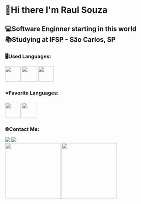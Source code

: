 <h1>👋Hi there I'm Raul Souza</h1>
<h2>💻Software Enginner starting in this world </br>
📚Studying at IFSP - São Carlos, SP</h2>
<h3>🖥️Used Languages:</h3>
<div style="display: inline">
  <img width="50" height="50" src="https://cdn.jsdelivr.net/gh/devicons/devicon@latest/icons/html5/html5-original.svg" />  
  <img width="50" height="50" src="https://cdn.jsdelivr.net/gh/devicons/devicon@latest/icons/css3/css3-original.svg" />
  <img width="50" height="50" src="https://cdn.jsdelivr.net/gh/devicons/devicon@latest/icons/javascript/javascript-original.svg" />
</div>
<h3>⭐Favorite Languages:</h3>
<div style="display: inline">
  <img width="50" height="50" src="https://cdn.jsdelivr.net/gh/devicons/devicon@latest/icons/python/python-original.svg" />
  <img width="50" height="50" src="https://cdn.jsdelivr.net/gh/devicons/devicon@latest/icons/java/java-original.svg" /> 
</div>
<h3>🌐Contact Me:</h3>
<div style="display: inline">
  <a href="https://www.linkedin.com/public-profile/settings?lipi=urn%3Ali%3Apage%3Ad_flagship3_profile_self_edit_contact-info%3BsOvAKwTxTU%2BPU3xcP0%2FrUQ%3D%3D"> 
  <img loading="lazy" src="https://img.shields.io/badge/-LinkedIn-%230077B5?style=for-the-badge&logo=linkedin&logoColor=white" target="_blank"></a>
  <a href="mailto:raulggsouza.pro@gmail.com">
  <img loading="lazy" src="https://img.shields.io/badge/Gmail-D14836?style=for-the-badge&logo=gmail&logoColor=white" target="_blank"></a>
</div>
<br>
<div style="display: inline">
  <a href="https://github.com/RaulggSouza">
  <img loading="lazy" height="180em" src="https://github-readme-stats.vercel.app/api/top-langs/?username=RaulggSouza&layout=compact&langs_count=7&theme=dracula"/>
  <img loading="lazy" height="180em" src="https://github-readme-stats.vercel.app/api?username=RaulggSouza&show_icons=true&theme=dracula&include_all_commits=true&count_private=true"/>
</div>
